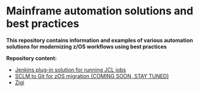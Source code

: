 # Mainframe automation solutions and best practices

**This repository contains information and examples of various automation solutions for modernizing z/OS workflows using best practices**

**Repository content:**
* [Jenkins plug-in solution for running JCL jobs](https://github.com/IBA-mainframe-dev/Global-Repository-for-Mainframe-Developers/wiki/Jenkins-plug-in-solution-(IBM-zOS-Connector)-for-running-JCL-jobs-and-manage-SCLM-on-mainframes)
* [SCLM to Git for zOS migration (COMING SOON, STAY TUNED)]()
* [Zigi](https://github.com/IBA-mainframe-dev/Global-Repository-for-Mainframe-Developers/wiki/Zigi)
